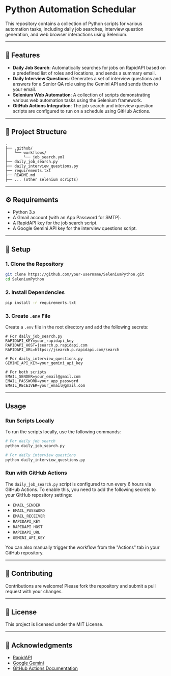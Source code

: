 # Python Automation Schedular

This repository contains a collection of Python scripts for various automation tasks, including daily job searches, interview question generation, and web browser interactions using Selenium.

---

## 📌 Features

- **Daily Job Search**: Automatically searches for jobs on RapidAPI based on a predefined list of roles and locations, and sends a summary email.
- **Daily Interview Questions**: Generates a set of interview questions and answers for a Senior QA role using the Gemini API and sends them to your email.
- **Selenium Web Automation**: A collection of scripts demonstrating various web automation tasks using the Selenium framework.
- **GitHub Actions Integration**: The job search and interview question scripts are configured to run on a schedule using GitHub Actions.

---

## 📂 Project Structure

```text
.
├── .github/
│   └── workflows/
│       └── job_search.yml
├── daily_job_search.py
├── daily_interview_questions.py
├── requirements.txt
├── README.md
├── ... (other selenium scripts)
```

---

## ⚙️ Requirements

- Python 3.x
- A Gmail account (with an App Password for SMTP).
- A RapidAPI key for the job search script.
- A Google Gemini API key for the interview questions script.

---

## 🚀 Setup

### 1. Clone the Repository
```bash
git clone https://github.com/your-username/SeleniumPython.git
cd SeleniumPython
```

### 2. Install Dependencies
```bash
pip install -r requirements.txt
```

### 3. Create `.env` File
Create a `.env` file in the root directory and add the following secrets:

```env
# For daily_job_search.py
RAPIDAPI_KEY=your_rapidapi_key
RAPIDAPI_HOST=jsearch.p.rapidapi.com
RAPIDAPI_URL=https://jsearch.p.rapidapi.com/search

# For daily_interview_questions.py
GEMINI_API_KEY=your_gemini_api_key

# For both scripts
EMAIL_SENDER=your_email@gmail.com
EMAIL_PASSWORD=your_app_password
EMAIL_RECEIVER=your_email@gmail.com
```

---

## Usage

### Run Scripts Locally

To run the scripts locally, use the following commands:

```bash
# For daily job search
python daily_job_search.py

# For daily interview questions
python daily_interview_questions.py
```

### Run with GitHub Actions

The `daily_job_search.py` script is configured to run every 6 hours via GitHub Actions. To enable this, you need to add the following secrets to your GitHub repository settings:

- `EMAIL_SENDER`
- `EMAIL_PASSWORD`
- `EMAIL_RECEIVER`
- `RAPIDAPI_KEY`
- `RAPIDAPI_HOST`
- `RAPIDAPI_URL`
- `GEMINI_API_KEY`

You can also manually trigger the workflow from the "Actions" tab in your GitHub repository.

---

## 🤝 Contributing

Contributions are welcome! Please fork the repository and submit a pull request with your changes.

---

## 📜 License

This project is licensed under the MIT License.

---

## 📖 Acknowledgments

- [RapidAPI](https://rapidapi.com/)
- [Google Gemini](https://gemini.google.com/)
- [GitHub Actions Documentation](https://docs.github.com/en/actions)